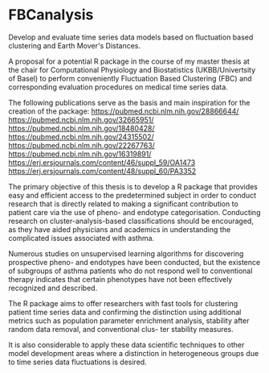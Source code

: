 # FBCanalysis
Develop and evaluate time series data models based on fluctuation based clustering and Earth Mover's Distances.

A proposal for a potential R package in the course of my master thesis at the chair for Computational Physiology and Biostatistics (UKBB/Univertsity of Basel) to perform conveniently Fluctuation Based Clustering (FBC) and corresponding evaluation procedures on medical time series data.

The following publications serve as the basis and main inspiration for the creation of the package:
https://pubmed.ncbi.nlm.nih.gov/28866644/
https://pubmed.ncbi.nlm.nih.gov/32665951/
https://pubmed.ncbi.nlm.nih.gov/18480428/
https://pubmed.ncbi.nlm.nih.gov/24315502/
https://pubmed.ncbi.nlm.nih.gov/22267763/
https://pubmed.ncbi.nlm.nih.gov/16319891/
https://erj.ersjournals.com/content/46/suppl_59/OA1473
https://erj.ersjournals.com/content/48/suppl_60/PA3352

The primary objective of this thesis is to develop a R package that provides easy and efficient access to the predetermined subject in order to conduct research that is directly related to making a significant contribution to patient care via the use of pheno- and endotype categorisation. Conducting research on cluster-analysis-based classifications should be encouraged, as they have aided physicians and academics in understanding the complicated issues associated with asthma.

Numerous studies on unsupervised learning algorithms for discovering prospective pheno- and endotypes have been conducted, but the existence of subgroups of asthma patients who do not respond well to conventional therapy indicates that certain phenotypes have not been effectively recognized and described.

The R package aims to offer researchers with fast tools for clustering patient time series data and confirming the distinction using additional metrics such as population parameter enrichment analysis, stability after random data removal, and conventional clus- ter stability measures.

It is also considerable to apply these data scientific techniques to other model development areas where a distinction in heterogeneous groups due to time series data fluctuations is desired.
